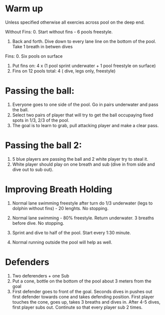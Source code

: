 
Warm up 
=======

Unless specified otherwise all exercies across pool on the deep end.

Without Fins:
0. Start without fins - 6 pools freestyle.
1. Back and forth. Dive down to every lane line on the bottom of the pool. Take 1 breath in betwen dives

Fins:
0. Six pools on surface
1. Put fins on: 4 x (1 pool sprint underwater + 1 pool freestyle on surface)
2. Fins on 12 pools total: 4 ( dive, legs only, freestyle)

Passing the ball:
================

1. Everyone goes to one side of the pool. Go in pairs underwater and pass the ball. 
2. Select two pairs of player that will try to get the ball occupaying fixed spots in 1/3, 2/3 of the pool. 
3. The goal is to learn to grab, pull attacking player and make a clear pass.


Passing the ball 2:
===================
1. 5 blue players are passing the ball and 2 white player try to steal it.
2. White player should play on one breath and sub (dive in from side and dive out to sub out).


Improving Breath Holding
========================

1. Normal lane swimming freestyle after turn do 1/3 underwater (legs to dolphin without fins) - 20 lenghts. No stopping.

2. Normal lane swimming - 80% freestyle. Return underwater. 3 breaths before dive. No stopping.

3. Sprint and dive to half of the pool. Start every 1:30 minute.

4. Normal running outside the pool will help as well.




Defenders
=========
1. Two deferenders + one Sub
2. Put a cone, bottle on the bottom of the pool about 3 meters from the goal
3. First defender goes to front of the goal. Seconds dives in pushes out first defender towards cone and takes defending position. First player touches the cone, goes up, takes 3 breaths and dives in. After 4-5 dives, first player subs out. Continute so that every player sub 2 times.


